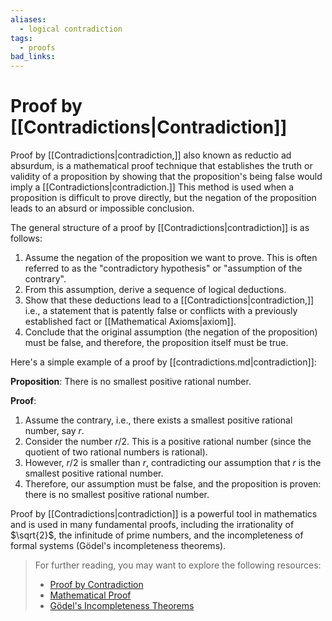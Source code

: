 ```yaml
---
aliases:
  - logical contradiction
tags:
  - proofs
bad_links:
---
```


# Proof by [[Contradictions|Contradiction]]

Proof by [[Contradictions|contradiction,]] also known as reductio ad absurdum, is a mathematical proof technique that establishes the truth or validity of a proposition by showing that the proposition's being false would imply a [[Contradictions|contradiction.]] This method is used when a proposition is difficult to prove directly, but the negation of the proposition leads to an absurd or impossible conclusion.

The general structure of a proof by [[Contradictions|contradiction]] is as follows:

1. Assume the negation of the proposition we want to prove. This is often referred to as the "contradictory hypothesis" or "assumption of the contrary".
2. From this assumption, derive a sequence of logical deductions.
3. Show that these deductions lead to a [[Contradictions|contradiction,]] i.e., a statement that is patently false or conflicts with a previously established fact or [[Mathematical Axioms|axiom]].
4. Conclude that the original assumption (the negation of the proposition) must be false, and therefore, the proposition itself must be true.

Here's a simple example of a proof by [[contradictions.md|contradiction]]:

**Proposition**: There is no smallest positive rational number.

**Proof**:

1. Assume the contrary, i.e., there exists a smallest positive rational number, say $r$.
2. Consider the number $r/2$. This is a positive rational number (since the quotient of two rational numbers is rational).
3. However, $r/2$ is smaller than $r$, contradicting our assumption that $r$ is the smallest positive rational number.
4. Therefore, our assumption must be false, and the proposition is proven: there is no smallest positive rational number.

Proof by [[Contradictions|contradiction]] is a powerful tool in mathematics and is used in many fundamental proofs, including the irrationality of $\sqrt{2}$, the infinitude of prime numbers, and the incompleteness of formal systems (Gödel's incompleteness theorems).

> For further reading, you may want to explore the following resources:
> - [Proof by Contradiction](https://www.google.com/search?q=Proof+by+Contradiction)
> - [Mathematical Proof](https://www.google.com/search?q=Mathematical+Proof)
> - [Gödel's Incompleteness Theorems](https://www.google.com/search?q=G%C3%B6del%27s+Incompleteness+Theorems)